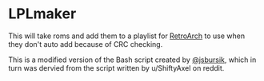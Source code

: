 # LPLmaker

This will take roms and add them to a playlist for [RetroArch](https://www.retroarch.com) to use when they don't auto add because of CRC checking.

This is a modified version of the Bash script created by [@jsbursik](https://github.com/jsbursik), which in turn was dervied from the script written by u/ShiftyAxel on reddit.
